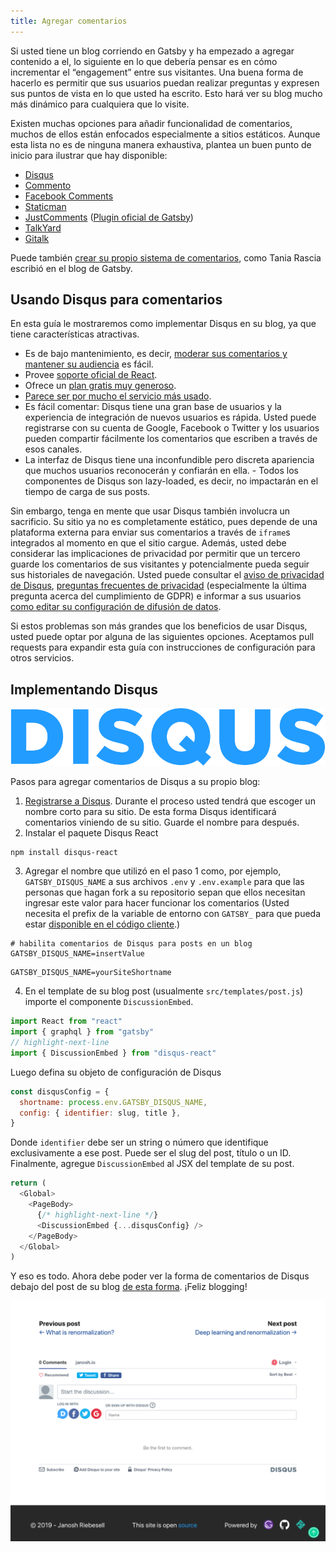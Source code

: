 ```yaml
---
title: Agregar comentarios
---
```


Si usted tiene un blog corriendo en Gatsby y ha empezado a agregar contenido a el, lo siguiente en lo que debería pensar es en cómo incrementar el “engagement” entre sus visitantes. Una buena forma de hacerlo es permitir que sus usuarios puedan realizar preguntas y expresen sus puntos de vista en lo que usted ha escrito. Esto hará ver su blog mucho más dinámico para cualquiera que lo visite.

Existen muchas opciones para añadir funcionalidad de comentarios, muchos de ellos están enfocados especialmente a sitios estáticos. Aunque esta lista no es de ninguna manera exhaustiva, plantea un buen punto de inicio para ilustrar que hay disponible:

- [Disqus](https://disqus.com)
- [Commento](https://commento.io)
- [Facebook Comments](https://www.npmjs.com/package/react-facebook)
- [Staticman](https://staticman.net)
- [JustComments](https://just-comments.com) \([Plugin oficial de Gatsby](https://www.gatsbyjs.org/packages/gatsby-plugin-just-comments/)\)
- [TalkYard](https://www.talkyard.io)
- [Gitalk](https://gitalk.github.io)

Puede también [crear su propio sistema de comentarios](/blog/2019-08-27-roll-your-own-comment-system/), como Tania Rascia escribió en el blog de Gatsby. 
## Usando Disqus para comentarios

En esta guía le mostraremos como implementar Disqus en su blog, ya que tiene características atractivas.

- Es de bajo mantenimiento, es decir, [moderar sus comentarios y mantener su audiencia](https://help.disqus.com/moderation/moderating-101) es fácil.
- Provee [soporte oficial de React](https://github.com/disqus/disqus-react).
- Ofrece un [plan gratis muy generoso](https://disqus.com/pricing).
- [Parece ser por mucho el servicio más usado](https://www.datanyze.com/market-share/comment-systems/disqus-market-share).
- Es fácil comentar: Disqus tiene una gran base de usuarios y la experiencia de integración de nuevos usuarios es rápida. Usted puede registrarse con su cuenta de Google, Facebook o Twitter y los usuarios pueden compartir fácilmente los comentarios que escriben a través de esos canales.
- La interfaz de Disqus tiene una inconfundible pero discreta apariencia que muchos usuarios reconocerán y confiarán en ella. - Todos los componentes de Disqus son lazy-loaded, es decir, no impactarán en el tiempo de carga de sus posts.

Sin embargo, tenga en mente que usar Disqus también involucra un sacrificio. Su sitio ya no es completamente estático, pues depende de una plataforma externa para enviar sus comentarios a través de `iframe`s integrados al momento en que el sitio cargue. Además, usted debe considerar las implicaciones de privacidad por permitir que un tercero guarde los comentarios de sus visitantes y potencialmente pueda seguir sus historiales de navegación. Usted puede consultar el [aviso de privacidad de Disqus](https://help.disqus.com/terms-and-policies/disqus-privacy-policy), [preguntas frecuentes de privacidad](https://help.disqus.com/terms-and-policies/privacy-faq) (especialmente la última pregunta acerca del cumplimiento de GDPR) e informar a sus usuarios [como editar su configuración de difusión de datos](https://help.disqus.com/terms-and-policies/how-to-edit-your-data-sharing-settings).

Si estos problemas son más grandes que los beneficios de usar Disqus, usted puede optar por alguna de las siguientes opciones. Aceptamos pull requests para expandir esta guía con instrucciones de configuración para otros servicios.

## Implementando Disqus

![Logo de Disqus](images/disqus-logo.svg)

Pasos para agregar comentarios de Disqus a su propio blog:

1. [Registrarse a Disqus](https://disqus.com/profile/signup). Durante el proceso usted tendrá que escoger un nombre corto para su sitio. De esta forma Disqus identificará comentarios viniendo de su sitio. Guarde el nombre para después.
2. Instalar el paquete Disqus React

```shell
npm install disqus-react
```

3. Agregar el nombre que utilizó en el paso 1 como, por ejemplo, `GATSBY_DISQUS_NAME` a sus archivos `.env` y `.env.example` para que las personas que hagan fork a su repositorio sepan que ellos necesitan ingresar este valor para hacer funcionar los comentarios (Usted necesita el prefix de la variable de entorno con `GATSBY_` para que pueda estar [disponible en el código cliente](https://www.gatsbyjs.org/docs/environment-variables/#client-side-javascript).)

```title=.env.example
# habilita comentarios de Disqus para posts en un blog
GATSBY_DISQUS_NAME=insertValue
```

```title=.env
GATSBY_DISQUS_NAME=yourSiteShortname
```

4. En el template de su blog post (usualmente `src/templates/post.js`) importe el componente `DiscussionEmbed`.

```js:title=src/templates/post.js
import React from "react"
import { graphql } from "gatsby"
// highlight-next-line
import { DiscussionEmbed } from "disqus-react"
```

Luego defina su objeto de configuración de Disqus

```js
const disqusConfig = {
  shortname: process.env.GATSBY_DISQUS_NAME,
  config: { identifier: slug, title },
}
```

Donde `identifier` debe ser un string o número que identifique exclusivamente a ese post. Puede ser el slug del post, título o un ID. Finalmente, agregue `DiscussionEmbed` al JSX del template de su post.

```js:title=src/templates/post.js
return (
  <Global>
    <PageBody>
      {/* highlight-next-line */}
      <DiscussionEmbed {...disqusConfig} />
    </PageBody>
  </Global>
)
```
Y eso es todo. Ahora debe poder ver la forma de comentarios de Disqus debajo del post de su blog [de esta forma](https://janosh.io/blog/disqus-comments#disqus_thread). ¡Feliz blogging!

[![Comentarios de Disqus](images/disqus-comments.png)](https://janosh.io/blog/disqus-comments#disqus_thread)
